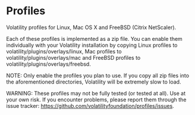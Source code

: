 Profiles
========

Volatility profiles for Linux, Mac OS X and FreeBSD (Citrix NetScaler).

Each of these profiles is implemented as a zip file. You can enable them individually with your Volatility installation by copying Linux profiles to volatility/plugins/overlays/linux, Mac profiles to volatility/plugins/overlays/mac and FreeBSD profiles to volatility/plugins/overlays/freebsd.

NOTE: Only enable the profiles you plan to use. If you copy all zip files into the aforementioned directories, Volatility will be extremely slow to load. 

WARNING: These profiles may not be fully tested (or tested at all). Use at your own risk. If you encounter problems, please report them through the issue tracker: https://github.com/volatilityfoundation/profiles/issues. 

